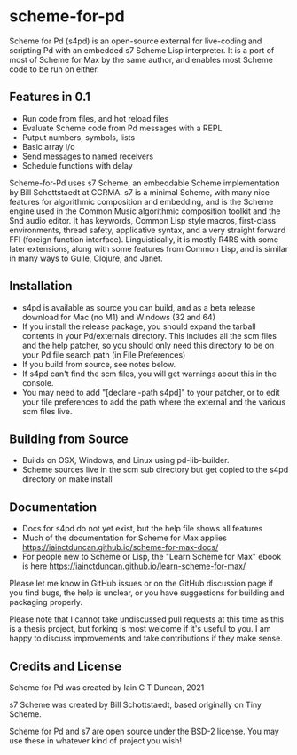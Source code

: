 # scheme-for-pd
Scheme for Pd (s4pd) is an open-source external for live-coding and scripting Pd 
with an embedded s7 Scheme Lisp interpreter. It is a port of most of
Scheme for Max by the same author, and enables most Scheme code to be run on either.

## Features in 0.1
* Run code from files, and hot reload files
* Evaluate Scheme code from Pd messages with a REPL 
* Putput numbers, symbols, lists
* Basic array i/o
* Send messages to named receivers
* Schedule functions with delay

Scheme-for-Pd uses s7 Scheme, an embeddable Scheme implementation by Bill Schottstaedt at CCRMA. 
s7 is a minimal Scheme, with many nice features for algorithmic composition and embedding, 
and is the Scheme engine used in the Common Music algorithmic composition toolkit and the 
Snd audio editor. It has keywords, Common Lisp style macros, first-class environments, 
thread safety, applicative syntax, and a very straight forward FFI (foreign function interface).
Linguistically, it is mostly R4RS with some later extensions, along with some features 
from Common Lisp, and is similar in many ways to Guile, Clojure, and Janet.

## Installation 
* s4pd is available as source you can build, and as a beta release download for Mac (no M1) and Windows (32 and 64)
* If you install the release package, you should expand the tarball contents in your Pd/externals directory.
This includes all the scm files and the help patcher, so you should only need this directory to be on your Pd file search path (in File Preferences)
* If you build from source, see notes below. 
* If s4pd can't find the scm files, you will get warnings about this in the console. 
* You may need to add "[declare -path s4pd]" to your patcher, or to edit your file preferences to add the path
  where the external and the various scm files live.

## Building from Source
* Builds on OSX, Windows, and Linux using pd-lib-builder.
* Scheme sources live in the scm sub directory but get copied to the s4pd directory on make install

## Documentation
* Docs for s4pd do not yet exist, but the help file shows all features
* Much of the documentation for Scheme for Max applies 
  https://iainctduncan.github.io/scheme-for-max-docs/
* For people new to Scheme or Lisp, the  "Learn Scheme for Max" ebook is here
  https://iainctduncan.github.io/learn-scheme-for-max/

Please let me know in GitHub issues or on the GitHub discussion page if
you find bugs, the help is unclear, or you have suggestions for building 
and packaging properly.

Please note that I cannot take undiscussed pull requests at this time as this is a
thesis project, but forking is most welcome if it's useful to you.
I am happy to discuss improvements and take contributions if they make sense. 


## Credits and License
Scheme for Pd was created by Iain C T Duncan, 2021

s7 Scheme was created by Bill Schottstaedt, based originally on Tiny Scheme.

Scheme for Pd and s7 are open source under the BSD-2 license. 
You may use these in whatever kind of project you wish!
